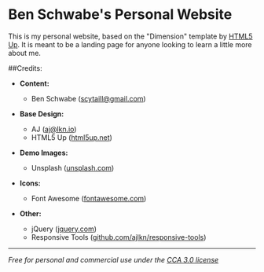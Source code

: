 # Ben Schwabe's Personal Website

This is my personal website, based on the "Dimension" template by [HTML5 Up](https://html5up.net).
It is meant to be a landing page for anyone looking to learn a little more about me.

##Credits:

- **Content:**
	- Ben Schwabe ([scytaill@gmail.com](mailto:scytaill@gmail.com))

- **Base Design:**
	- AJ ([aj@lkn.io](mailto:aj@lkn.io))
	- HTML5 Up ([html5up.net](https://html5up.net))

- **Demo Images:**
	- Unsplash ([unsplash.com](https://unsplash.com))

- **Icons:**
	- Font Awesome ([fontawesome.com](https://fontawesome.com))

- **Other:**
	- jQuery ([jquery.com](https://jquery.com))
	- Responsive Tools ([github.com/ajlkn/responsive-tools](https://github.com/ajlkn/responsive-tools))

---

_Free for personal and commercial use under the [CCA 3.0 license](https://html5up.net/license)_
